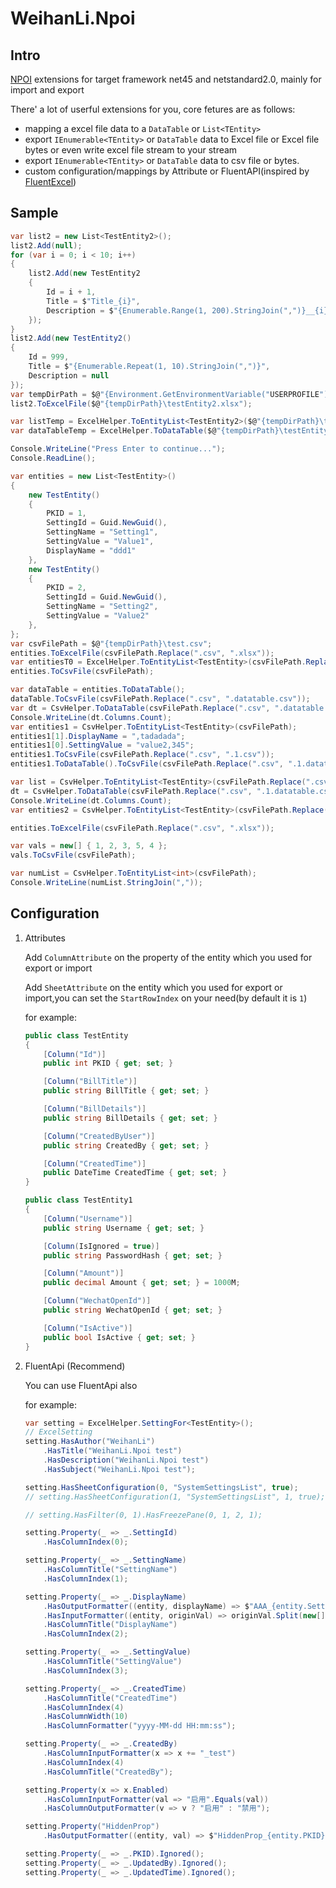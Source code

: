 # WeihanLi.Npoi

## Intro

[NPOI](https://github.com/tonyqus/npoi) extensions for target framework net45 and netstandard2.0, mainly for import and export

There' a lot of userful extensions for you, core fetures are as follows:

- mapping a excel file data to a `DataTable` or `List<TEntity>`
- export `IEnumerable<TEntity>` or `DataTable` data to Excel file or Excel file bytes or even write excel file stream to your stream
- export `IEnumerable<TEntity>` or `DataTable` data to csv file or bytes.
- custom configuration/mappings by Attribute or FluentAPI(inspired by [FluentExcel](https://github.com/Arch/FluentExcel/))

## Sample

``` csharp
var list2 = new List<TestEntity2>();
list2.Add(null);
for (var i = 0; i < 10; i++)
{
    list2.Add(new TestEntity2
    {
        Id = i + 1,
        Title = $"Title_{i}",
        Description = $"{Enumerable.Range(1, 200).StringJoin(",")}__{i}",
    });
}
list2.Add(new TestEntity2()
{
    Id = 999,
    Title = $"{Enumerable.Repeat(1, 10).StringJoin(",")}",
    Description = null
});
var tempDirPath = $@"{Environment.GetEnvironmentVariable("USERPROFILE")}\Desktop\temp\test";
list2.ToExcelFile($@"{tempDirPath}\testEntity2.xlsx");

var listTemp = ExcelHelper.ToEntityList<TestEntity2>($@"{tempDirPath}\testEntity2.xlsx");
var dataTableTemp = ExcelHelper.ToDataTable($@"{tempDirPath}\testEntity2.xlsx");

Console.WriteLine("Press Enter to continue...");
Console.ReadLine();

var entities = new List<TestEntity>()
{
    new TestEntity()
    {
        PKID = 1,
        SettingId = Guid.NewGuid(),
        SettingName = "Setting1",
        SettingValue = "Value1",
        DisplayName = "ddd1"
    },
    new TestEntity()
    {
        PKID = 2,
        SettingId = Guid.NewGuid(),
        SettingName = "Setting2",
        SettingValue = "Value2"
    },
};
var csvFilePath = $@"{tempDirPath}\test.csv";
entities.ToExcelFile(csvFilePath.Replace(".csv", ".xlsx"));
var entitiesT0 = ExcelHelper.ToEntityList<TestEntity>(csvFilePath.Replace(".csv", ".xlsx"));
entities.ToCsvFile(csvFilePath);

var dataTable = entities.ToDataTable();
dataTable.ToCsvFile(csvFilePath.Replace(".csv", ".datatable.csv"));
var dt = CsvHelper.ToDataTable(csvFilePath.Replace(".csv", ".datatable.csv"));
Console.WriteLine(dt.Columns.Count);
var entities1 = CsvHelper.ToEntityList<TestEntity>(csvFilePath);
entities1[1].DisplayName = ",tadadada";
entities1[0].SettingValue = "value2,345";
entities1.ToCsvFile(csvFilePath.Replace(".csv", ".1.csv"));
entities1.ToDataTable().ToCsvFile(csvFilePath.Replace(".csv", ".1.datatable.csv"));

var list = CsvHelper.ToEntityList<TestEntity>(csvFilePath.Replace(".csv", ".1.csv"));
dt = CsvHelper.ToDataTable(csvFilePath.Replace(".csv", ".1.datatable.csv"));
Console.WriteLine(dt.Columns.Count);
var entities2 = CsvHelper.ToEntityList<TestEntity>(csvFilePath.Replace(".csv", ".1.csv"));

entities.ToExcelFile(csvFilePath.Replace(".csv", ".xlsx"));

var vals = new[] { 1, 2, 3, 5, 4 };
vals.ToCsvFile(csvFilePath);

var numList = CsvHelper.ToEntityList<int>(csvFilePath);
Console.WriteLine(numList.StringJoin(","));

```

## Configuration

1. Attributes

    Add `ColumnAttribute` on the property of the entity which you used for export or import

    Add `SheetAttribute` on the entity which you used for export or import,you can set the `StartRowIndex` on your need(by default it is `1`)

    for example:

    ``` csharp
    public class TestEntity
    {
        [Column("Id")]
        public int PKID { get; set; }

        [Column("BillTitle")]
        public string BillTitle { get; set; }

        [Column("BillDetails")]
        public string BillDetails { get; set; }

        [Column("CreatedByUser")]
        public string CreatedBy { get; set; }

        [Column("CreatedTime")]
        public DateTime CreatedTime { get; set; }
    }

    public class TestEntity1
    {
        [Column("Username")]
        public string Username { get; set; }

        [Column(IsIgnored = true)]
        public string PasswordHash { get; set; }

        [Column("Amount")]
        public decimal Amount { get; set; } = 1000M;

        [Column("WechatOpenId")]
        public string WechatOpenId { get; set; }

        [Column("IsActive")]
        public bool IsActive { get; set; }
    }
    ```

1. FluentApi (Recommend)

    You can use FluentApi also

    for example:

    ``` csharp
    var setting = ExcelHelper.SettingFor<TestEntity>();
    // ExcelSetting
    setting.HasAuthor("WeihanLi")
        .HasTitle("WeihanLi.Npoi test")
        .HasDescription("WeihanLi.Npoi test")
        .HasSubject("WeihanLi.Npoi test");

    setting.HasSheetConfiguration(0, "SystemSettingsList", true);
    // setting.HasSheetConfiguration(1, "SystemSettingsList", 1, true);

    // setting.HasFilter(0, 1).HasFreezePane(0, 1, 2, 1);

    setting.Property(_ => _.SettingId)
        .HasColumnIndex(0);

    setting.Property(_ => _.SettingName)
        .HasColumnTitle("SettingName")
        .HasColumnIndex(1);

    setting.Property(_ => _.DisplayName)
        .HasOutputFormatter((entity, displayName) => $"AAA_{entity.SettingName}_{displayName}")
        .HasInputFormatter((entity, originVal) => originVal.Split(new[] { '_' })[2])
        .HasColumnTitle("DisplayName")
        .HasColumnIndex(2);

    setting.Property(_ => _.SettingValue)
        .HasColumnTitle("SettingValue")
        .HasColumnIndex(3);

    setting.Property(_ => _.CreatedTime)
        .HasColumnTitle("CreatedTime")
        .HasColumnIndex(4)
        .HasColumnWidth(10)
        .HasColumnFormatter("yyyy-MM-dd HH:mm:ss");

    setting.Property(_ => _.CreatedBy)
        .HasColumnInputFormatter(x => x += "_test")
        .HasColumnIndex(4)
        .HasColumnTitle("CreatedBy");

    setting.Property(x => x.Enabled)
        .HasColumnInputFormatter(val => "启用".Equals(val))
        .HasColumnOutputFormatter(v => v ? "启用" : "禁用");

    setting.Property("HiddenProp")
        .HasOutputFormatter((entity, val) => $"HiddenProp_{entity.PKID}");

    setting.Property(_ => _.PKID).Ignored();
    setting.Property(_ => _.UpdatedBy).Ignored();
    setting.Property(_ => _.UpdatedTime).Ignored();
    ```
